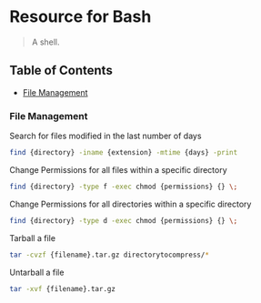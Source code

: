 Resource for Bash
=================

> A shell.

Table of Contents
-----------------

 * [File Management](#file-management)
 
 
### File Management

Search for files modified in the last number of days
```sh
find {directory} -iname {extension} -mtime {days} -print
```

Change Permissions for all files within a specific directory
```sh
find {directory} -type f -exec chmod {permissions} {} \;
```

Change Permissions for all directories within a specific directory
```sh
find {directory} -type d -exec chmod {permissions} {} \;
```

Tarball a file
```sh
tar -cvzf {filename}.tar.gz directorytocompress/*
```

Untarball a file
```sh
tar -xvf {filename}.tar.gz
```
